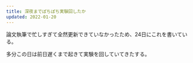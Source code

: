 ```yaml
---
title: 深夜までぽちぽち実験回したか
updated: 2022-01-20
---
```


論文執筆で忙しすぎて全然更新できていなかったため、24日にこれを書いている。

多分この日は前日遅くまで起きて実験を回していてきたする。

